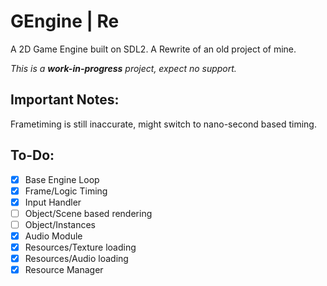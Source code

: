 ﻿# GEngine | Re
A 2D Game Engine built on SDL2.
A Rewrite of an old project of mine.

*This is a __work-in-progress__ project, expect no support.*

## Important Notes:
Frametiming is still inaccurate, might switch to nano-second based timing.

## To-Do:
- [x] Base Engine Loop
- [x] Frame/Logic Timing
- [x] Input Handler
- [ ] Object/Scene based rendering
- [ ] Object/Instances
- [x] Audio Module
- [x] Resources/Texture loading
- [x] Resources/Audio loading
- [x] Resource Manager